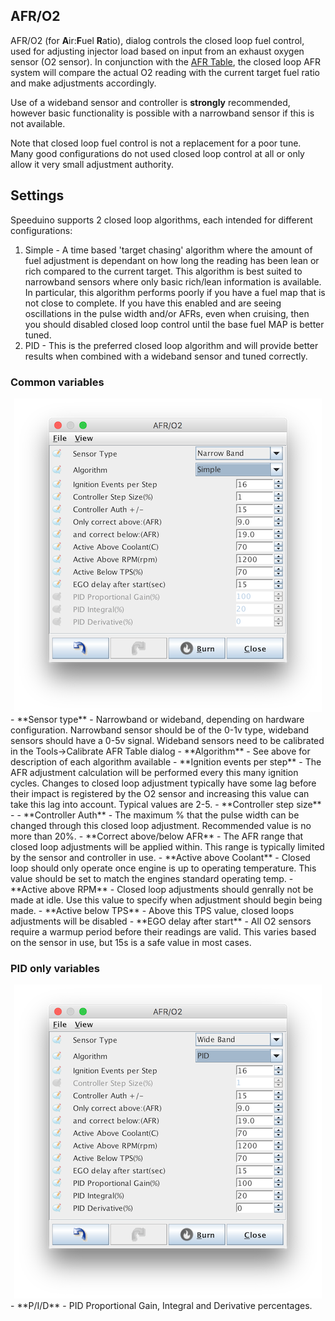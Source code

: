 AFR/O2
------

AFR/O2 (for **A**ir:**F**uel **R**atio), dialog controls the closed loop fuel control, used for adjusting injector load based on input from an exhaust oxygen sensor (O2 sensor). In conjunction with the [AFR Table](AFR_Table "wikilink"), the closed loop AFR system will compare the actual O2 reading with the current target fuel ratio and make adjustments accordingly.

Use of a wideband sensor and controller is **strongly** recommended, however basic functionality is possible with a narrowband sensor if this is not available.

Note that closed loop fuel control is not a replacement for a poor tune. Many good configurations do not used closed loop control at all or only allow it very small adjustment authority.

Settings
--------

Speeduino supports 2 closed loop algorithms, each intended for different configurations:

1.  Simple - A time based 'target chasing' algorithm where the amount of fuel adjustment is dependant on how long the reading has been lean or rich compared to the current target. This algorithm is best suited to narrowband sensors where only basic rich/lean information is available. In particular, this algorithm performs poorly if you have a fuel map that is not close to complete. If you have this enabled and are seeing oscillations in the pulse width and/or AFRs, even when cruising, then you should disabled closed loop control until the base fuel MAP is better tuned.
2.  PID - This is the preferred closed loop algorithm and will provide better results when combined with a wideband sensor and tuned correctly.

### Common variables

<center>
<img src="https://raw.githubusercontent.com/speeduino/wiki/master/tuning/o2_simple.png" />

</center>
-   **Sensor type** - Narrowband or wideband, depending on hardware configuration. Narrowband sensor should be of the 0-1v type, wideband sensors should have a 0-5v signal. Wideband sensors need to be calibrated in the Tools-&gt;Calibrate AFR Table dialog
-   **Algorithm** - See above for description of each algorithm available
-   **Ignition events per step** - The AFR adjustment calculation will be performed every this many ignition cycles. Changes to closed loop adjustment typically have some lag before their impact is registered by the O2 sensor and increasing this value can take this lag into account. Typical values are 2-5.
-   **Controller step size** -
-   **Controller Auth** - The maximum % that the pulse width can be changed through this closed loop adjustment. Recommended value is no more than 20%.
-   **Correct above/below AFR** - The AFR range that closed loop adjustments will be applied within. This range is typically limited by the sensor and controller in use.
-   **Active above Coolant** - Closed loop should only operate once engine is up to operating temperature. This value should be set to match the engines standard operating temp.
-   **Active above RPM** - Closed loop adjustments should genrally not be made at idle. Use this value to specify when adjustment should begin being made.
-   **Active below TPS** - Above this TPS value, closed loops adjustments will be disabled
-   **EGO delay after start** - All O2 sensors require a warmup period before their readings are valid. This varies based on the sensor in use, but 15s is a safe value in most cases.

### PID only variables

<center>
<img src="https://raw.githubusercontent.com/speeduino/wiki/master/tuning/o2_pid.png" />

</center>
-   **P/I/D** - PID Proportional Gain, Integral and Derivative percentages.
